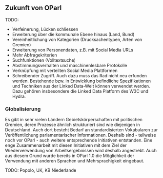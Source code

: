Zukunft von OParl
-----------------

TODO:
- Verfeinerung, Lücken schliessen
- Erweiterung über die kommunale Ebene hinaus (Land, Bund)
- Vereinheitlichung von Kategorien (Drucksachentypen, Arten von Gremien)
- Erweiterung von Personendaten, z.B. mit Social Media URLs
- Mehr Abfragekriterien
- Suchfunktionen (Volltextsuche)
- Abstimmungsverhalten und maschinenlesbare Protokolle
- Verknüpfung mit verteilten Social Media Plattformen
- Schreibender Zugriff. Auch dazu muss das Rad nicht neu erfunden werden. Bestehende bzw. in Entwicklung befindliche Spezifikationen und Techniken aus der Linked Data-Welt können verwendet werden. Dazu gehören insbesondere die Linked Data Platform des W3C und Hydra.

### Globalisierung

Es gibt in sehr vielen Ländern Gebietskörperschaften mit politischen Gremien, deren Prozesse ähnlich strukturiert sind wie diejenigen in Deutschland. Auch dort besteht Bedarf an standardisierten Vokabularen zur Veröffentlichung parlamentarischer Informationen. Deshalb sind - teilweise noch vor OParl - auch weitere entsprechende Initiativen entstanden. Eine enge Zusammenarbeit mit diesen Initiativen mit dem Ziel der Wiederverwendung von Arbeitsergebnissen wird deshalb angestrebt. Auch aus diesem Grund wurde bereits in OParl 1.0 die Möglichkeit der Verwendung mit anderen Sprachen und Mehrsprachigkeit
eingebaut.

TODO: Popolo, UK, KB Niederlande
